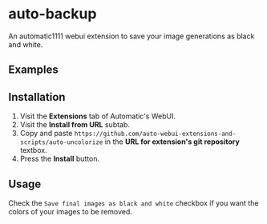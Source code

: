 # auto-backup
An automatic1111 webui extension to save your image generations as black and white. 

## Examples


## Installation
1. Visit the **Extensions** tab of Automatic's WebUI.
2. Visit the **Install from URL** subtab.
3. Copy and paste `https://github.com/auto-webui-extensions-and-scripts/auto-uncolorize` in the **URL for extension's git repository** textbox.
4. Press the **Install** button. 


## Usage
Check the `Save final images as black and white` checkbox if you want the colors of your images to be removed.
